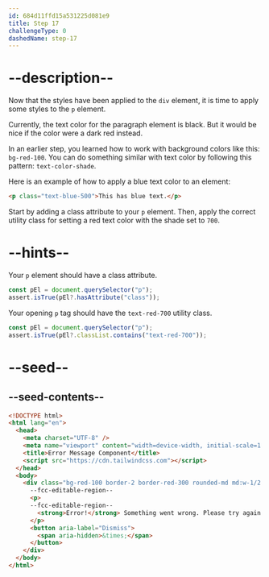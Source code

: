 ```yaml
---
id: 684d11ffd15a531225d081e9
title: Step 17
challengeType: 0
dashedName: step-17
---
```


# --description--

Now that the styles have been applied to the `div` element, it is time to apply some styles to the `p` element. 

Currently, the text color for the paragraph element is black. But it would be nice if the color were a dark red instead.

In an earlier step, you learned how to work with background colors like this: `bg-red-100`. You can do something similar with text color by following this pattern: `text-color-shade`. 

Here is an example of how to apply a blue text color to an element:

```html
<p class="text-blue-500">This has blue text.</p>
```

Start by adding a class attribute to your `p` element. Then, apply the correct utility class for setting a red text color with the shade set to `700`.

# --hints--

Your `p` element should have a class attribute.

```js
const pEl = document.querySelector("p");
assert.isTrue(pEl?.hasAttribute("class"));
```

Your opening `p` tag should have the `text-red-700` utility class.

```js
const pEl = document.querySelector("p");
assert.isTrue(pEl?.classList.contains("text-red-700"));
```

# --seed--

## --seed-contents--

```html
<!DOCTYPE html>
<html lang="en">
  <head>
    <meta charset="UTF-8" />
    <meta name="viewport" content="width=device-width, initial-scale=1.0" />
    <title>Error Message Component</title>
    <script src="https://cdn.tailwindcss.com"></script>
  </head>
  <body>  
    <div class="bg-red-100 border-2 border-red-300 rounded-md md:w-1/2 p-4 mt-4 md:mx-auto flex gap-4 justify-center">
      --fcc-editable-region--
      <p>
      --fcc-editable-region--
        <strong>Error!</strong> Something went wrong. Please try again.
      </p>
      <button aria-label="Dismiss">
        <span aria-hidden>&times;</span>
      </button>
    </div>
  </body>
</html>
```
